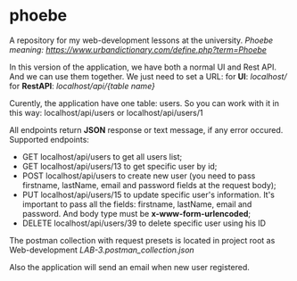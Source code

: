 # phoebe
A repository for my web-development lessons at the university. *Phoebe meaning: https://www.urbandictionary.com/define.php?term=Phoebe*

In this version of the application, we have both a normal UI and Rest API. And we can use them together.
We just need to set a URL:
for **UI**: *localhost/*
for **RestAPI**: *localhost/api/{table name}*

Curently, the application have one table: users. 
So you can work with it in this way: localhost/api/users or localhost/api/users/1

All endpoints return **JSON** response or text message, if any error occured. Supported endpoints:

- GET localhost/api/users to get all users list;
- GET localhost/api/users/13 to get specific user by id;
- POST localhost/api/users to create new user (you need to pass firstname, lastName, email and password fields at the request body);
- PUT localhost/api/users/15 to update specific user's information. It's important to pass all the fields: firstname, lastName, email and password. And body type must be **x-www-form-urlencoded**;
- DELETE localhost/api/users/39 to delete specific user using his ID

The postman collection with request presets is located in project root as Web-development *LAB-3.postman_collection.json*

Also the application will send an email when new user registered.

